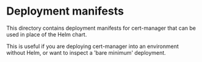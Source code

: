 # Deployment manifests

This directory contains deployment manifests for cert-manager that can be used
in place of the Helm chart.

This is useful if you are deploying cert-manager into an environment without
Helm, or want to inspect a 'bare minimum' deployment.
